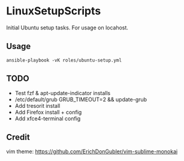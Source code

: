 # LinuxSetupScripts
Initial Ubuntu setup tasks.
For usage on locahost.


## Usage
```ansible-playbook -vK roles/ubuntu-setup.yml```

## TODO
- Test fzf & apt-update-indicator installs
- /etc/default/grub GRUB_TIMEOUT=2 && update-grub
- Add tresorit install
- Add Firefox install + config
- Add xfce4-terminal config

## Credit
vim theme: https://github.com/ErichDonGubler/vim-sublime-monokai
